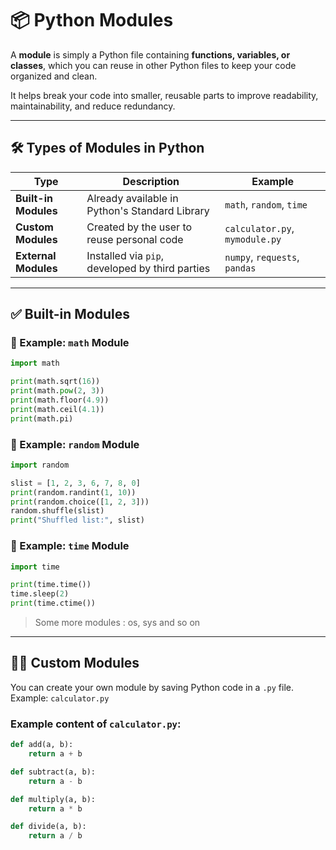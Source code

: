# 📦 Python Modules

A **module** is simply a Python file containing **functions, variables, or classes**, which you can reuse in other Python files to keep your code organized and clean.

It helps break your code into smaller, reusable parts to improve readability, maintainability, and reduce redundancy.

---

## 🛠️ Types of Modules in Python

| Type               | Description                                        | Example                   |
|--------------------|----------------------------------------------------|---------------------------|
| **Built-in Modules** | Already available in Python's Standard Library    | `math`, `random`, `time`  |
| **Custom Modules**   | Created by the user to reuse personal code       | `calculator.py`, `mymodule.py` |
| **External Modules** | Installed via `pip`, developed by third parties | `numpy`, `requests`, `pandas` |

---

## ✅ Built-in Modules

### 🔹 Example: `math` Module
```python
import math

print(math.sqrt(16))
print(math.pow(2, 3))
print(math.floor(4.9))
print(math.ceil(4.1))
print(math.pi)
```

### 🔹 Example: `random` Module
```python
import random

slist = [1, 2, 3, 6, 7, 8, 0]
print(random.randint(1, 10))
print(random.choice([1, 2, 3]))
random.shuffle(slist)
print("Shuffled list:", slist)
```

### 🔹 Example: `time` Module
```python
import time

print(time.time())
time.sleep(2)
print(time.ctime())
```

> Some more modules : os, sys and so on

---

## 🧑‍💻 Custom Modules

You can create your own module by saving Python code in a `.py` file. Example: `calculator.py`

### Example content of `calculator.py`:
```python
def add(a, b):
    return a + b

def subtract(a, b):
    return a - b

def multiply(a, b):
    return a * b

def divide(a, b):
    return a / b
```
